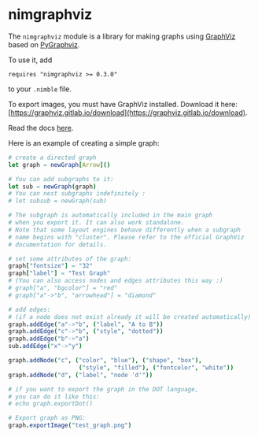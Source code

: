 # nimgraphviz

The `nimgraphviz` module is a library for making graphs using
[GraphViz](http://www.graphviz.org) based on
[PyGraphviz](http://pygraphviz.github.io).

To use it, add
```
requires "nimgraphviz >= 0.3.0"
```
to your `.nimble` file.

To export images, you must have GraphViz installed. Download it here:
[https://graphviz.gitlab.io/download](https://graphviz.gitlab.io/download).

Read the docs [here](https://quinnfreedman.github.io/nimgraphviz/).

Here is an example of creating a simple graph:

```nim
# create a directed graph
let graph = newGraph[Arrow]()

# You can add subgraphs to it:
let sub = newGraph(graph)
# You can nest subgraphs indefinitely :
# let subsub = newGraph(sub)

# The subgraph is automatically included in the main graph
# when you export it. It can also work standalone.
# Note that some layout engines behave differently when a subgraph
# name begins with "cluster". Please refer to the official GraphViz
# documentation for details.

# set some attributes of the graph:
graph["fontsize"] = "32"
graph["label"] = "Test Graph"
# (You can also access nodes and edges attributes this way :)
# graph["a", "bgcolor"] = "red"
# graph["a"->"b", "arrowhead"] = "diamond"

# add edges:
# (if a node does not exist already it will be created automatically)
graph.addEdge("a"->"b", ("label", "A to B"))
graph.addEdge("c"->"b", ("style", "dotted"))
graph.addEdge("b"->"a")
sub.addEdge("x"->"y")

graph.addNode("c", ("color", "blue"), ("shape", "box"),
                    ("style", "filled"), ("fontcolor", "white"))
graph.addNode("d", ("label", "node 'd'"))

# if you want to export the graph in the DOT language,
# you can do it like this:
# echo graph.exportDot()

# Export graph as PNG:
graph.exportImage("test_graph.png")
```
